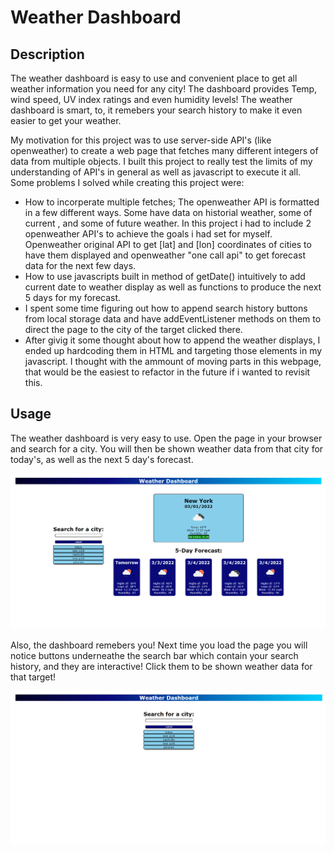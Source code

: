 # Weather Dashboard

## Description

  The weather dashboard is easy to use and convenient place to get all weather information you need for any city! The dashboard provides Temp, wind speed, UV index ratings and even humidity levels! The weather dashboard is smart, to, it remebers your search history to make it even easier to get your weather.
  
  My motivation for this project was to use server-side API's (like openweather) to create a web page that fetches many different integers of data from multiple objects. I built this project to really test the limits of my understanding of API's in general as well as javascript to execute it all. Some problems I solved while creating this project were:
  
  - How to incorperate multiple fetches; The openweather API is formatted in a few different ways. Some have data on historial weather, some of current , and some of future weather. In this project i had to include 2 openweather API's to achieve the goals i had set for myself. Openweather original API to get [lat] and [lon] coordinates of cities to have them displayed and openweather "one call api" to get forecast data for the next few days.
  - How to use javascripts built in method of getDate() intuitively to add current date to weather display as well as functions to produce the next 5 days for my forecast.
  - I spent some time figuring out how to append search history buttons from local storage data and have addEventListener methods on them to direct the page to the city of the target clicked there.
  - After givig it some thought about how to append the weather displays, I ended up hardcoding them in HTML and targeting those elements in my javascript. I thought with the ammount of moving parts in this webpage, that would be the easiest to refactor in the future if i wanted to revisit this.
  

## Usage

  The weather dashboard is very easy to use. Open the page in your browser and search for a city. You will then be shown weather data from that city for today's, as well as the next 5 day's forecast. 
  
  ![Landing Page](https://github.com/Jesse-Lemieux/weather-dashboard/blob/727a169381779b625faebf9d7e08d87d316cd773/assets/screenshots/Screenshot%20(8).png)
  
  
  Also, the dashboard remebers you! Next time you load the page you will notice buttons underneathe the search bar which contain your search history, and they are interactive! Click them to be shown weather data for that target!
  
  ![Search History](https://github.com/Jesse-Lemieux/weather-dashboard/blob/41464f3c3cd47d33aa3985452cf80d3abce50412/assets/screenshots/Screenshot%20(7).png)

